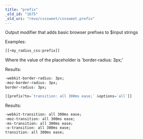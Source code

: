 ```yaml
---
title: "prefix"
_old_id: "1675"
_old_uri: "revo/csssweet/csssweet.prefix"
---
```


 Output modifier that adds basic browser prefixes to $input strings

 Examples:

``` php
[[+my_radius_css:prefix]]
```

 Where the value of the placeholder is 'border-radius: 3px;'

 Results:

``` css
-webkit-border-radius: 3px;
-moz-border-radius: 3px;
border-radius: 3px;
```

``` php
[[prefix?to=`transition: all 300ms ease;` &options=`all`]]
```

 Results:

``` css
-webkit-transition: all 300ms ease;
-moz-transition: all 300ms ease;
-ms-transition: all 300ms ease;
-o-transition: all 300ms ease;
transition: all 300ms ease;
```